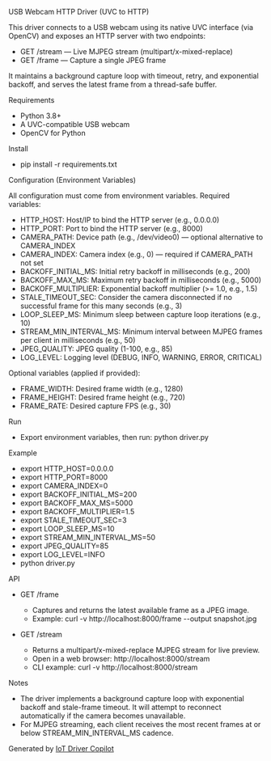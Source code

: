 USB Webcam HTTP Driver (UVC to HTTP)

This driver connects to a USB webcam using its native UVC interface (via OpenCV) and exposes an HTTP server with two endpoints:

- GET /stream — Live MJPEG stream (multipart/x-mixed-replace)
- GET /frame — Capture a single JPEG frame

It maintains a background capture loop with timeout, retry, and exponential backoff, and serves the latest frame from a thread-safe buffer.

Requirements

- Python 3.8+
- A UVC-compatible USB webcam
- OpenCV for Python

Install

- pip install -r requirements.txt

Configuration (Environment Variables)

All configuration must come from environment variables. Required variables:

- HTTP_HOST: Host/IP to bind the HTTP server (e.g., 0.0.0.0)
- HTTP_PORT: Port to bind the HTTP server (e.g., 8000)
- CAMERA_PATH: Device path (e.g., /dev/video0) — optional alternative to CAMERA_INDEX
- CAMERA_INDEX: Camera index (e.g., 0) — required if CAMERA_PATH not set
- BACKOFF_INITIAL_MS: Initial retry backoff in milliseconds (e.g., 200)
- BACKOFF_MAX_MS: Maximum retry backoff in milliseconds (e.g., 5000)
- BACKOFF_MULTIPLIER: Exponential backoff multiplier (>= 1.0, e.g., 1.5)
- STALE_TIMEOUT_SEC: Consider the camera disconnected if no successful frame for this many seconds (e.g., 3)
- LOOP_SLEEP_MS: Minimum sleep between capture loop iterations (e.g., 10)
- STREAM_MIN_INTERVAL_MS: Minimum interval between MJPEG frames per client in milliseconds (e.g., 50)
- JPEG_QUALITY: JPEG quality (1-100, e.g., 85)
- LOG_LEVEL: Logging level (DEBUG, INFO, WARNING, ERROR, CRITICAL)

Optional variables (applied if provided):

- FRAME_WIDTH: Desired frame width (e.g., 1280)
- FRAME_HEIGHT: Desired frame height (e.g., 720)
- FRAME_RATE: Desired capture FPS (e.g., 30)

Run

- Export environment variables, then run: python driver.py

Example

- export HTTP_HOST=0.0.0.0
- export HTTP_PORT=8000
- export CAMERA_INDEX=0
- export BACKOFF_INITIAL_MS=200
- export BACKOFF_MAX_MS=5000
- export BACKOFF_MULTIPLIER=1.5
- export STALE_TIMEOUT_SEC=3
- export LOOP_SLEEP_MS=10
- export STREAM_MIN_INTERVAL_MS=50
- export JPEG_QUALITY=85
- export LOG_LEVEL=INFO
- python driver.py

API

- GET /frame
  - Captures and returns the latest available frame as a JPEG image.
  - Example: curl -v http://localhost:8000/frame --output snapshot.jpg

- GET /stream
  - Returns a multipart/x-mixed-replace MJPEG stream for live preview.
  - Open in a web browser: http://localhost:8000/stream
  - CLI example: curl -v http://localhost:8000/stream

Notes

- The driver implements a background capture loop with exponential backoff and stale-frame timeout. It will attempt to reconnect automatically if the camera becomes unavailable.
- For MJPEG streaming, each client receives the most recent frames at or below STREAM_MIN_INTERVAL_MS cadence.

Generated by [IoT Driver Copilot](https://copilot.test.shifu.dev/)
